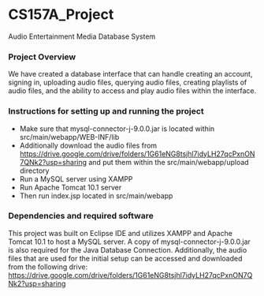 # CS157A_Project
Audio Entertainment Media Database System


### Project Overview
We have created a database interface that can handle creating an account, signing in, uploading audio files, querying audio files, creating playlists of audio files, and the ability to access and play audio files within the interface.


### Instructions for setting up and running the project
- Make sure that mysql-connector-j-9.0.0.jar is located within src/main/webapp/WEB-INF/lib
- Additionally download the audio files from https://drive.google.com/drive/folders/1G61eNG8tsjhl7idyLH27qcPxnON7QNk2?usp=sharing and put them within the src/main/webapp/upload directory
- Run a MySQL server using XAMPP
- Run Apache Tomcat 10.1 server
- Then run index.jsp located in src/main/webapp

### Dependencies and required software
This project was built on Eclipse IDE and utilizes XAMPP and Apache Tomcat 10.1 to host a MySQL server. A copy of mysql-connector-j-9.0.0.jar is also required for the Java Database Connection. Additionally, the audio files that are used for the initial setup can be accessed and downloaded from the following drive: https://drive.google.com/drive/folders/1G61eNG8tsjhl7idyLH27qcPxnON7QNk2?usp=sharing 


